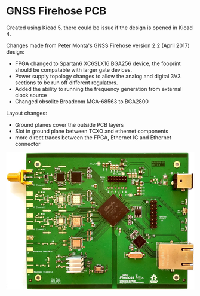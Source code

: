 # GNSS Firehose PCB

Created using Kicad 5, there could be issue if the design is opened in Kicad 4.

Changes made from Peter Monta's GNSS Firehose version 2.2 (April 2017) design:
- FPGA changed to Spartan6 XC6SLX16 BGA256 device, the fooprint should be compatable with larger gate devices.
- Power supply topology changes to allow the analog and digital 3V3 sections to be run off different regulators.
- Added the ability to running the frequency generation from external clock source
- Changed obsolite Broadcom MGA-68563 to BGA2800

Layout changes:
- Ground planes cover the outside PCB layers
- Slot in ground plane between TCXO and ethernet components
- more direct traces between the FPGA, Ethernet IC and Ethernet connector

![GNSS Firehose Image](https://github.com/page-tek/GNSS_Firehose/blob/master/doc/GNSS_Firehose_AP0.1.jpg)
